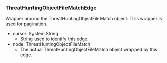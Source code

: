 ### ThreatHuntingObjectFileMatchEdge
Wrapper around the ThreatHuntingObjectFileMatch object. This wrapper is used for pagination.

- cursor: System.String
  - String used to identify this edge.
- node: ThreatHuntingObjectFileMatch
  - The actual ThreatHuntingObjectFileMatch object wrapped by this edge.
